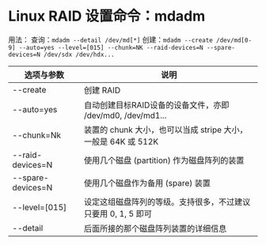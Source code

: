 # Linux RAID 设置命令：mdadm
用法：
查询：`mdadm --detail /dev/md[*]`
创建：`mdadm --create /dev/md[0-9] --auto=yes --level=[015] --chunk=NK --raid-devices=N --spare-devices=N /dev/sdx /dev/hdx...`

|选项与参数|说明|
|-|-|
|--create|创建 RAID |
|--auto=yes|自动创建目标RAID设备的设备文件，亦即 /dev/md0, /dev/md1...|
|--chunk=Nk|装置的 chunk 大小，也可以当成 stripe 大小，一般是 64K 或 512K|
|--raid-devices=N|使用几个磁盘 (partition) 作为磁盘阵列的装置|
|--spare-devices=N|使用几个磁盘作为备用 (spare) 装置|
|--level=[015]|设定这组磁盘阵列的等级。支持很多，不过建议只要用 0, 1, 5 即可|
|--detail|后面所接的那个磁盘阵列装置的详细信息|
